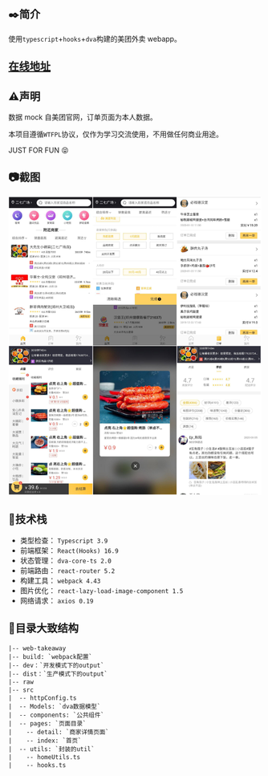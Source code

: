 ## :black_nib:简介

使用`typescript`+`hooks`+`dva`构建的美团外卖 webapp。

## [在线地址](http://seekinglight.gitee.io/web-take-away)

## :warning:声明

数据 mock 自美团官网，订单页面为本人数据。

本项目遵循`WTFPL`协议，仅作为学习交流使用，不用做任何商业用途。

JUST FOR FUN :stuck_out_tongue_closed_eyes:

## :camera:截图

![](./raw/snapshot.png)

## :memo:技术栈

- 类型检查： `Typescript 3.9`
- 前端框架： `React(Hooks) 16.9`
- 状态管理： `dva-core-ts 2.0`
- 前端路由： `react-router 5.2`
- 构建工具： `webpack 4.43`
- 图片优化： `react-lazy-load-image-component 1.5`
- 网络请求： `axios 0.19`

## :open_file_folder:目录大致结构

```
|-- web-takeaway
|-- build: `webpack配置`
|-- dev：`开发模式下的output`
|-- dist：`生产模式下的output`
|-- raw
|-- src
|  -- httpConfig.ts
|  -- Models: `dva数据模型`
|  -- components: `公共组件`
|  -- pages: `页面目录`
|    -- detail: `商家详情页面`
|    -- index: `首页`
|  -- utils: `封装的util`
|    -- homeUtils.ts
|    -- hooks.ts
```
